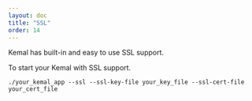 ```yaml
---
layout: doc
title: "SSL"
order: 14
---
```


Kemal has built-in and easy to use SSL support.

To start your Kemal with SSL support.

`./your_kemal_app --ssl --ssl-key-file your_key_file --ssl-cert-file your_cert_file`

